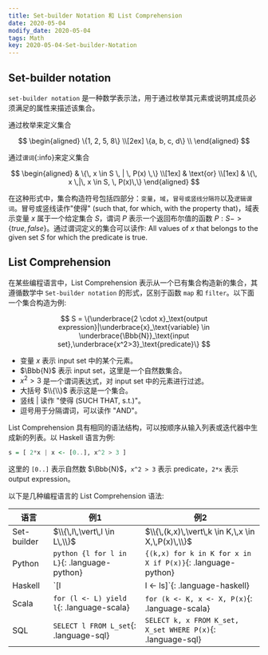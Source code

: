 ```yaml
---
title: Set-builder Notation 和 List Comprehension
date: 2020-05-04
modify_date: 2020-05-04
tags: Math
key: 2020-05-04-Set-builder-Notation
---
```


## Set-builder notation

`set-builder notation` 是一种数学表示法，用于通过枚举其元素或说明其成员必须满足的属性来描述该集合。

<!--more-->

通过枚举来定义集合

$$
\begin{aligned}
    \{1, 2, 5, 8\} \\[2ex]
    \{a, b, c, d\} \\
\end{aligned}
$$

通过`谓词`{:info}来定义集合

$$
\begin{aligned}
    & \{\, x \in S \, | \, P(x) \,\} \\[1ex]
    & \text{or} \\[1ex]
    & \{\, x \,|\, x \in S, \, P(x)\,\}
\end{aligned}
$$

在这种形式中，集合构造符号包括四部分：`变量`，`域`，`冒号或竖线分隔符`以及`逻辑谓词`。冒号或竖线读作"使得" (such that, for which, with the property that)，域表示变量 $x$ 属于一个给定集合 $S$，谓词 $P$ 表示一个返回布尔值的函数 $P:S->\{true, false\}$。通过谓词定义的集合可以读作:  All values of $x$ that belongs to the given set $S$ for which the predicate is true.

## List Comprehension

在某些编程语言中，List Comprehension 表示从一个已有集合构造新的集合，其遵循数学中 `Set-builder notation` 的形式，区别于函数 `map` 和 `filter`。以下面一个集合构造为例:

$$
S = \{\underbrace{2 \cdot x}_\text{output expression}|\underbrace{x}_\text{variable} \in \underbrace{\Bbb{N}}_\text{input set},\underbrace{x^2>3}_\text{predicate}\}
$$

- 变量 $x$ 表示 input set 中的某个元素。
- $\Bbb{N}$ 表示 input set，这里是一个自然数集合。
- $x^2>3$ 是一个谓词表达式，对 input set 中的元素进行过滤。
- 大括号 $\\{\\}$ 表示这是一个集合。
- 竖线 $\vert$ 读作 "使得 (SUCH THAT, s.t.)"。
- 逗号用于分隔谓词，可以读作 "AND"。

List Comprehension 具有相同的语法结构，可以按顺序从输入列表或迭代器中生成新的列表。以 Haskell 语言为例:

```haskell
s = [ 2*x | x <- [0..], x^2 > 3 ]
```

这里的 `[0..]` 表示自然数 $\Bbb{N}$，`x^2 > 3` 表示 predicate，`2*x` 表示 output expression。

以下是几种编程语言的 List Comprehension 语法:

| 语言 | 例1 | 例2 |
| --- | --- | --- |
| Set-builder | $\\{\,l\,\vert\,l \in L\,\\}$ | $\\{\,(k,x)\,\vert\,k \in K,\,x \in X,\,P(x)\,\\}$ |
| Python | `python {l for l in L}`{: .language-python} | `{(k,x) for k in K for x in X if P(x)}`{: .language-python} |
| Haskell | `[l | l <- ls]`{: .language-haskell} | `[(k,x) | k <- ks, x <- xs, p x]`{: .language-haskell} |
| Scala | `for (l <- L) yield l`{: .language-scala} | `for (k <- K, x <- X, P(x)`{: .language-scala} |
| SQL | `SELECT l FROM L_set`{: .language-sql} | `SELECT k, x FROM K_set, X_set WHERE P(x)`{: .language-sql} |
